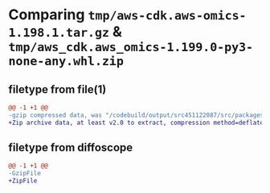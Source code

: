 # Comparing `tmp/aws-cdk.aws-omics-1.198.1.tar.gz` & `tmp/aws_cdk.aws_omics-1.199.0-py3-none-any.whl.zip`

## filetype from file(1)

```diff
@@ -1 +1 @@
-gzip compressed data, was "/codebuild/output/src451122087/src/packages/@aws-cdk/aws-omics/dist/python/aws-cdk.aws-omics-1.198.1.tar", last modified: Tue Mar 28 21:36:33 2023, max compression
+Zip archive data, at least v2.0 to extract, compression method=deflate
```

## filetype from diffoscope

```diff
@@ -1 +1 @@
-GzipFile
+ZipFile
```

